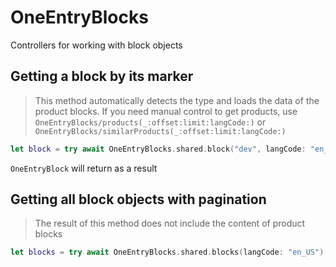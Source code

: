 # OneEntryBlocks

Controllers for working with block objects

## Getting a block by its marker

> This method automatically detects the type and loads the data of the product blocks.
> If you need manual control to get products, use ``OneEntryBlocks/products(_:offset:limit:langCode:)`` or ``OneEntryBlocks/similarProducts(_:offset:limit:langCode:)``

```swift
let block = try await OneEntryBlocks.shared.block("dev", langCode: "en_US")
```

``OneEntryBlock`` will return as a result

## Getting all block objects with pagination

> The result of this method does not include the content of product blocks

```swift
let blocks = try await OneEntryBlocks.shared.blocks(langCode: "en_US")
```
